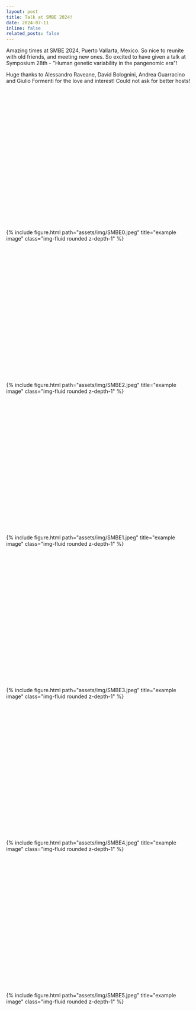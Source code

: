 ```yaml
---
layout: post
title: Talk at SMBE 2024! 
date: 2024-07-11
inline: false
related_posts: false
---
```


Amazing times at SMBE 2024, Puerto Vallarta, Mexico. So nice to reunite with old friends, and meeting new ones. So excited to have given a talk at Symposium 28th - "Human genetic variability in the pangenomic era"!  

Huge thanks to Alessandro Raveane, David Bolognini, Andrea Guarracino and Giulio Formenti for the love and interest! Could not ask for better hosts!

  
<div class="row">
    <div class="col-md-4 mt-3">
        <div class="image-container">
            {% include figure.html path="assets/img/SMBE0.jpeg" title="example image" class="img-fluid rounded z-depth-1" %}
        </div>
    </div>
    <div class="col-md-4 mt-3">
        <div class="image-container">
            {% include figure.html path="assets/img/SMBE2.jpeg" title="example image" class="img-fluid rounded z-depth-1" %}
        </div>
    </div>
    <div class="col-md-4 mt-3">
        <div class="image-container">
            {% include figure.html path="assets/img/SMBE1.jpeg" title="example image" class="img-fluid rounded z-depth-1" %}
        </div>
    </div>
</div>
<div class="row">
    <div class="col-md-4 mt-3">
        <div class="image-container">
            {% include figure.html path="assets/img/SMBE3.jpeg" title="example image" class="img-fluid rounded z-depth-1" %}
        </div>
    </div>
    <div class="col-md-4 mt-3">
        <div class="image-container">
            {% include figure.html path="assets/img/SMBE4.jpeg" title="example image" class="img-fluid rounded z-depth-1" %}
        </div>
    </div>
    <div class="col-md-4 mt-3">
        <div class="image-container">
            {% include figure.html path="assets/img/SMBE5.jpeg" title="example image" class="img-fluid rounded z-depth-1" %}
        </div>
    </div>
</div>

<style>
    .image-container {
        width: 100%;
        padding-top: 75%; /* Aspect ratio of 4:3 (height / width * 100) */
        position: relative;
        overflow: hidden;
    }

    .image-container .img-fluid {
        position: absolute;
        top: 0;
        left: 0;
        width: 100%;
        height: 100%;
        object-fit: cover; /* This ensures the image covers the entire container */
    }
</style>









 




